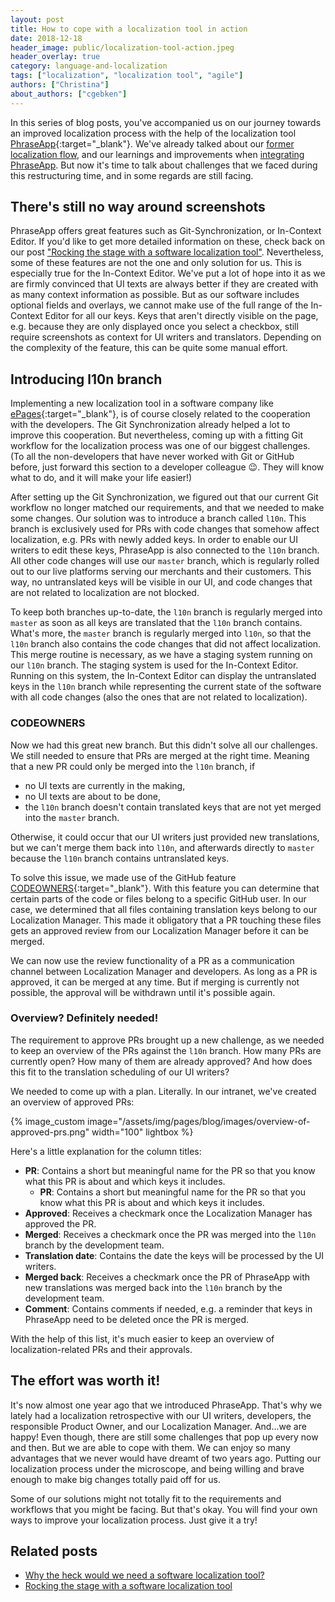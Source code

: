 ```yaml
---
layout: post
title: How to cope with a localization tool in action
date: 2018-12-18
header_image: public/localization-tool-action.jpeg
header_overlay: true
category: language-and-localization
tags: ["localization", "localization tool", "agile"]
authors: ["Christina"]
about_authors: ["cgebken"]
---
```


In this series of blog posts, you've accompanied us on our journey towards an improved localization process with the help of the localization tool [PhraseApp](https://phraseapp.com/){:target="_blank"}.
We've already talked about our [former localization flow](/blog/language-and-localization/why-the-heck-would-we-need-a-software-localization-tool/), and our learnings and improvements when [integrating PhraseApp](/blog/language-and-localization/rocking-the-stage-with-a-software-localization-tool/).
But now it's time to talk about challenges that we faced during this restructuring time, and in some regards are still facing.

## There's still no way around screenshots

PhraseApp offers great features such as Git-Synchronization, or In-Context Editor.
If you'd like to get more detailed information on these, check back on our post ["Rocking the stage with a software localization tool"](/blog/language-and-localization/rocking-the-stage-with-a-software-localization-tool/).
Nevertheless, some of these features are not the one and only solution for us.
This is especially true for the In-Context Editor.
We've put a lot of hope into it as we are firmly convinced that UI texts are always better if they are created with as many context information as possible.
But as our software includes optional fields and overlays, we cannot make use of the full range of the In-Context Editor for all our keys.
Keys that aren't directly visible on the page, e.g. because they are only displayed once you select a checkbox, still require screenshots as context for UI writers and translators.
Depending on the complexity of the feature, this can be quite some manual effort.

## Introducing l10n branch

Implementing a new localization tool in a software company like [ePages](https://epages.com/en/){:target="_blank"}, is of course closely related to the cooperation with the developers.
The Git Synchronization already helped a lot to improve this cooperation.
But nevertheless, coming up with a fitting Git workflow for the localization process was one of our biggest challenges.
(To all the non-developers that have never worked with Git or GitHub before, just forward this section to a developer colleague 😉.
They will know what to do, and it will make your life easier!)

After setting up the Git Synchronization, we figured out that our current Git workflow no longer matched our requirements, and that we needed to make some changes.
Our solution was to introduce a branch called `l10n`.
This branch is exclusively used for PRs with code changes that somehow affect localization, e.g. PRs with newly added keys.
In order to enable our UI writers to edit these keys, PhraseApp is also connected to the `l10n` branch.
All other code changes will use our `master` branch, which is regularly rolled out to our live platforms serving our merchants and their customers.
This way, no untranslated keys will be visible in our UI, and code changes that are not related to localization are not blocked.

To keep both branches up-to-date, the `l10n` branch is regularly merged into `master` as soon as all keys are translated that the `l10n` branch contains.
What's more, the `master` branch is regularly merged into `l10n`, so that the `l10n` branch also contains the code changes that did not affect localization.
This merge routine is necessary, as we have a staging system running on our `l10n` branch.
The staging system is used for the In-Context Editor.
Running on this system, the In-Context Editor can display the untranslated keys in the `l10n` branch while representing the current state of the software with all code changes (also the ones that are not related to localization).

### CODEOWNERS

Now we had this great new branch.
But this didn't solve all our challenges.
We still needed to ensure that PRs are merged at the right time.
Meaning that a new PR could only be merged into the `l10n` branch, if

- no UI texts are currently in the making,
- no UI texts are about to be done,
- the `l10n` branch doesn't contain translated keys that are not yet merged into the `master` branch.

Otherwise, it could occur that our UI writers just provided new translations, but we can't merge them back into `l10n`, and afterwards directly to `master` because the `l10n` branch contains untranslated keys.

To solve this issue, we made use of the GitHub feature [CODEOWNERS](https://help.github.com/articles/about-codeowners/){:target="_blank"}.
With this feature you can determine that certain parts of the code or files belong to a specific GitHub user.
In our case, we determined that all files containing translation keys belong to our Localization Manager.
This made it obligatory that a PR touching these files gets an approved review from our Localization Manager before it can be merged.

We can now use the review functionality of a PR as a communication channel between Localization Manager and developers.
As long as a PR is approved, it can be merged at any time.
But if merging is currently not possible, the approval will be withdrawn until it's possible again.

### Overview? Definitely needed!

The requirement to approve PRs brought up a new challenge, as we needed to keep an overview of the PRs against the `l10n` branch.
How many PRs are currently open?
How many of them are already approved?
And how does this fit to the translation scheduling of our UI writers?

We needed to come up with a plan.
Literally.
In our intranet, we've created an overview of approved PRs:

{% image_custom image="/assets/img/pages/blog/images/overview-of-approved-prs.png" width="100" lightbox %}

Here's a little explanation for the column titles:

- **PR**: Contains a short but meaningful name for the PR so that you know what this PR is about and which keys it includes.
  - **PR**: Contains a short but meaningful name for the PR so that you know what this PR is about and which keys it includes.
- **Approved**: Receives a checkmark once the Localization Manager has approved the PR.
- **Merged**: Receives a checkmark once the PR was merged into the `l10n` branch by the development team.
- **Translation date**: Contains the date the keys will be processed by the UI writers.
- **Merged back**: Receives a checkmark once the PR of PhraseApp with new translations was merged back into the `l10n` branch by the development team.
- **Comment**: Contains comments if needed, e.g. a reminder that keys in PhraseApp need to be deleted once the PR is merged.

With the help of this list, it's much easier to keep an overview of localization-related PRs and their approvals.

## The effort was worth it!

It's now almost one year ago that we introduced PhraseApp.
That's why we lately had a localization retrospective with our UI writers, developers, the responsible Product Owner, and our Localization Manager.
And...we are happy!
Even though, there are still some challenges that pop up every now and then.
But we are able to cope with them.
We can enjoy so many advantages that we never would have dreamt of two years ago.
Putting our localization process under the microscope, and being willing and brave enough to make big changes totally paid off for us.

Some of our solutions might not totally fit to the requirements and workflows that you might be facing.
But that's okay.
You will find your own ways to improve your localization process.
Just give it a try!

## Related posts

* [Why the heck would we need a software localization tool?](/blog/language-and-localization/why-the-heck-would-we-need-a-software-localization-tool/)
* [Rocking the stage with a software localization tool](/blog/language-and-localization/rocking-the-stage-with-a-software-localization-tool/)
